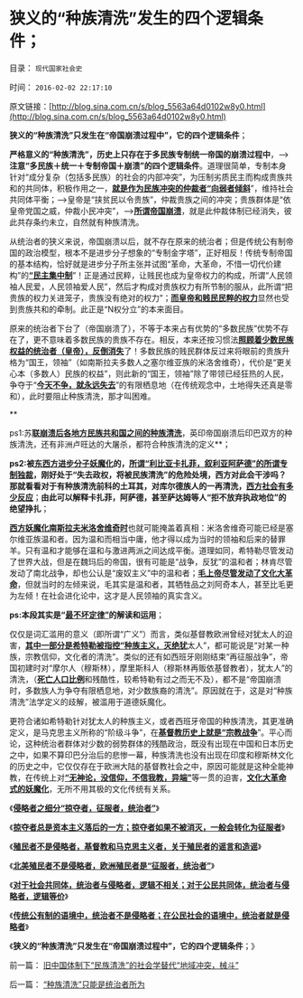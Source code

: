 # 狭义的“种族清洗”发生的四个逻辑条件；

目录： `现代国家社会史` 

时间： `2016-02-02 22:17:10` 

原文链接：[http://blog.sina.com.cn/s/blog_5563a64d0102w8y0.html](http://blog.sina.com.cn/s/blog_5563a64d0102w8y0.html)

**狭义的“种族清洗”只发生在“帝国崩溃过程中”，它的四个逻辑条件**；

**严格意义的“种族清洗”，历史上只存在于多民族专制统一帝国的崩溃过程中**，——>**注意“多民族＋统一＋专制帝国＋崩溃”的四个逻辑条件**。道理很简单，专制本身针对“成分复杂（包括多民族）的社会的内部冲突”，为压制劣质民主而构成贵族共和的共同体，积极作用之一，[**就是作为民族冲突的仲裁者“向弱者倾斜**](../../../2013/10/7/合法性守恒定理和宣传无效，及法理的概念.md)”，维持社会共同体平衡；——>皇帝是“挟贫民以令贵族”，仲裁贵族之间的冲突；贵族群体是“依皇帝党国之威，仲裁小民冲突”，——>[**所谓帝国崩溃**](../../../2016/2/1/“种族清洗”只能是统治者所为.md)，就是此仲裁体制已经消失，彼此共存条约未立，自然就有种族清洗。

从统治者的狭义来说，帝国崩溃以后，就不存在原来的统治者；但是传统公有制帝国的政治模型，根本不是进步分子想象的“专制金字塔”，正好相反！传统专制帝国的基本结构，恰好就是进步分子所主张并试图“革命，大革命，不惜一切代价建构”的[**“民主集中制**](../../../2015/4/23/民主集中制的缺点正是“不能形成有效的绝对权力”.md)”！正是通过民粹，让贱民也成为皇帝权力的构成，所谓“人民领袖人民爱，人民领袖爱人民”，然后才构成对贵族权力有所节制的服从，此所谓“把贵族的权力关进笼子，贵族没有绝对的权力”；[**而皇帝和贱民民粹的权力**](../../../2011/11/24/（皇帝＋自耕农民）社会联盟的政治意义.md)显然也受到贵族共和的牵制。此正是“N权分立”的本来面目。

原来的统治者下台了（帝国崩溃了），不等于本来占有优势的“多数民族”优势不存在了，更不意味着多数民族的贵族不存在。相反，本来还按习惯法[**照顾着少数民族权益的统治者（皇帝），反倒消失**](../../../2013/1/4/人权就是经济学，向弱者倾斜是道德.md)了！多数民族的贱民群体反过来将眼前的贵族升格为“国王，领袖”（如南斯拉夫多数人之塞尔维亚族的米洛舍维奇），代价是“更关心本（多数人）民族的权益”，则此新的“国王，领袖”除了带领已经狂热的人民，争夺于“[**今天不争，就永远失去**](../../../2010/9/16/钓鱼岛主义的文学价值和粪青保鲜.md)”的有限栖息地（在传统观念中，土地得失还真是零和），此时要阻止种族清洗，那才叫困难。

**

ps1:苏[**联崩溃后各地方民族共和国之间的种族清洗**](../../../2012/5/30/苏联的崩溃不是悲剧；苏联本身就是悲剧；.md)，英印帝国崩溃后印巴双方的种族清洗，还有非洲卢旺达的大屠杀，都符合种族清洗的定义**；

**ps2:被[**东西方进步分子妖魔化**](http://darthvad.blog.163.com/blog/static/533994702011101112845849/)的，[**所谓“利比亚卡扎菲，叙利亚阿萨德”的所谓专制独裁**](../../../2011/10/29/道德社会中的“打倒”和“平反”是啥回事？.md)，刚好处于“失去政权，将被民族清洗”的危险处境，西方对此会干涉吗？那就看看对于有种族清洗前科的土耳其，对库尔德族人的一再清洗，[**西方社会有多少反应**](../../../2011/10/28/美英法是不道德的，卡扎菲是不冤枉的.md)**；**由此可以解释卡扎菲，阿萨德，甚至萨达姆等人“拒不放弃执政地位”的绝望挣扎**；

[**西方妖魔化南斯拉夫米洛舍维奇时**](../../../2009/7/13/统一社会产生分离冲动的内在动力是什么？.md)也就可能掩盖着真相：米洛舍维奇可能已经是塞尔维亚族温和者。因为温和而相当中庸，他才得以成为当时的领袖和后来的替罪羊。只有温和才能够在温和与激进两派之间达成平衡。道理如同，希特勒尽管发动了世界大战，但是在魏玛后的帝国，很有可能是“战争，反犹”的温和者；林肯尽管发动了南北战争，却也公认是“废奴主义”中的温和者；[**毛上帝尽管发动了文化大革命**](../../../2009/7/5/历史责任归咎于毛主席是不公正的.md)，但就当时的左倾来说，毛其实是温和者，其牺牲品之刘阿奇本人，甚至比毛更为左倾！在社会进化论中，这才是人民领袖的真实含义。

**ps:本段其实是“[最不坏定律”](../../../2011/6/4/最不坏定律：没有最坏的，只有更坏的.md)的解读和运用**；

仅仅是词汇滥用的意义（即所谓“广义”）而言，类似基督教欧洲曾经对犹太人的迫害，[**其中一部分是希特勒被指控“种族主义，灭绝犹**](../../../2011/9/4/纳粹集中营制度，是工业化的奴隶制.md)太人”，都可能说是“对某一种族，宗教信仰，文化者的清洗”。类似的还有如西班牙刚刚结束“再征服战争”，帝国初建时对“摩尔人（穆斯林），摩里斯科人（穆斯林再贩依基督教者），犹太人”的清洗，（[**死亡人口比例**](../../../2012/10/4/西班牙基督教借口的“打土豪，分田地”的反人类罪行.md)和残酷性，较希特勒有过之而无不及），都不是“帝国崩溃时，多数族人为争夺有限栖息地，对少数族裔的清洗”。原因就在于，这是对“种族清洗”法学定义的歧解，被滥用于道德妖魔化。

更符合诸如希特勒针对犹太人的种族主义，或者西班牙帝国的种族清洗，其更准确定义，是马克思主义所称的“阶级斗争”，在[**基督教历史上就是“宗教战争**](../../../2010/11/19/信神者的暴行，不缺信仰的宗教战争.md)”。平心而论，这种统治者群体对少数的弱势群体的残酷政治，既没有出现在中国和日本历史之中，如果不算印巴分治后的悲惨一幕，种族清洗也没有出现在印度和穆斯林文化的历史之中，它仅仅存在于欧洲大陆的基督教社会之中，原因可能就是这种全能神教，在传统上对[**“无神论，没信仰，不信我教，异端”**](../../../2011/11/24/缺乏信仰是公有制的丧钟.md)等一贯的迫害，[**文化大革命式的妖魔化**](../../../2010/11/19/基督教罗马“统一思想”空前残酷，越来越残酷.md)，无所不用其极的文化传统有关系。

《[**侵略者之细分“掠夺者，征服者，统治者”**](../../../2016/1/25/侵略者之细分“掠夺者，征服者，统治者”；.md)》

《[**掠夺者总是资本主义落后的一方；**](../../../2016/1/26/征服者未必是统治者，掠夺者总是资本主义落后的一方；.md)[**掠夺者如果不被消灭，一般会转化为征服者**](../../../2016/1/26/征服者未必是统治者，掠夺者总是资本主义落后的一方；.md)》

《[**殖民者不是侵略者，基督教和马克思主义者，关于殖民者的谣言和造谣**](../../../2016/1/27/殖民者不是侵略者，围绕殖民者的进步谣言；.md)》

《[**北美殖民者不是侵略者，欧洲殖民者是“征服者，统治者”**](../../../2016/1/28/北美殖民者不是侵略者，欧洲殖民者是“征服者，统治者”；.md)》

《[**对于社会共同体，统治者与侵略者，逻辑不相关；对于公民共同体，统治者与侵略者，逻辑等价**](../../../2016/1/31/阶级斗争，宗教战争，种族清洗，与侵略者几乎无关.md)》

《[**传统公有制的语境中，统治者不是侵略者；在公民社会的语境中，统治者就是侵略者**](../../../2016/2/1/“种族清洗”只能是统治者所为.md)》

《**狭义的“种族清洗”只发生在“帝国崩溃过程中”，它的四个逻辑条件**；》

前一篇： [旧中国体制下“民族清洗”的社会学替代“地域冲突，械斗”](../../../2016/2/4/旧中国体制下“民族清洗”的社会学替代“地域冲突，械斗”.md)

后一篇： [“种族清洗”只能是统治者所为](../../../2016/2/1/“种族清洗”只能是统治者所为.md)

